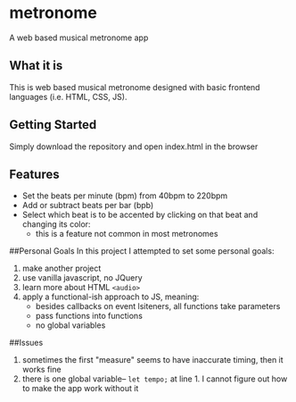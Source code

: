 # metronome
A web based musical metronome app

## What it is
This is web based musical metronome designed with basic frontend languages (i.e. HTML, CSS, JS). 

## Getting Started
Simply download the repository and open index.html in the browser

## Features
* Set the beats per minute (bpm) from 40bpm to 220bpm
* Add or subtract beats per bar (bpb)
* Select which beat is to be accented by clicking on that beat and changing its color:
  * this is a feature not common in most metronomes

##Personal Goals
In this project I attempted to set some personal goals:
1. make another project
2. use vanilla javascript, no JQuery
3. learn more about HTML ```<audio>```
4. apply a functional-ish approach to JS, meaning:
     * besides callbacks on event lsiteners, all functions take parameters
     * pass functions into functions
     * no global variables

##Issues
1. sometimes the first "measure" seems to have inaccurate timing, then it works fine
2. there is one global variable– ```let tempo;``` at line 1. I cannot figure out how to make the app work without it
